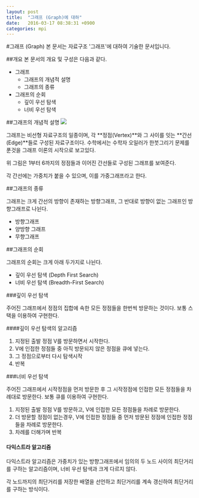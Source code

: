 ```yaml
---
layout: post
title:  "그래프 (Graph)에 대하"
date:   2016-03-17 08:38:31 +0900
categories: mpi
---
```


#그래프 (Graph)
본 문서는 자료구조 '그래프'에 대하여 기술한 문서입니다.

##개요
본 문서의 개요 및 구성은 다음과 같다.

 - 그래프
 	- 그래프의 개념적 설명
 	- 그래프의 종류
 - 그래프의 순회
 	- 깊이 우선 탐색
 	- 너비 우선 탐색
 
##그래프의 개념적 설명
![](https://upload.wikimedia.org/wikipedia/commons/thumb/5/5b/6n-graf.svg/300px-6n-graf.svg.png)

그래프는 비선형 자료구조의 일종이며, 각 **정점(Vertex)**와 그 사이를 잇는 **간선(Edge)**들로 구성된 자료구조이다. 수학에서는 수학자 오일러가 한붓그리기 문제를 푼것을 그래프 이론의 시작으로 보고있다.

위 그림은 1부터 6까지의 정점들과 이어진 간선들로 구성된 그래프를 보여준다.

각 간선에는 가중치가 붙을 수 있으며, 이를 가중그래프라고 한다.

##그래프의 종류

그래프는 크게 간선의 방향이 존재하는 방향그래프, 그 반대로 방향이 없는 그래프인 방향그래프로 나뉜다.

 - 방향그래프
 - 양방향 그래프 
 - 무향그래프

 
##그래프의 순회

그래프의 순회는 크게 아래 두가지로 나뉜다.

 - 깊이 우선 탐색 (Depth First Search)
 - 너비 우선 탐색 (Breadth-First Search)

###깊이 우선 탐색

주어진 그래프에서 정점의 집합에 속한 모든 정점들을 한번씩 방문하는 것이다. 보통 스택을 이용하여 구현한다.

####깊이 우선 탐색의 알고리즘
 1. 지정된 출발 정점 V를 방문하면서 시작한다.
 2. V에 인접한 정점들 중 아직 방문되지 않은 정점을 큐에 넣는다.
 3. 그 정점으로부터 다시 탐색시작
 4. 반복
  

###너비 우선 탐색

주어진 그래프에서 시작정점을 먼저 방문한 후 그 시작정점에 인접한 모든 정점들을 차례대로 방문한다. 보통 큐를 이용하여 구현한다.

1. 지정된 출발 정점 V를 방문하고, V에 인접한 모든 정점들을 차례로 방문한다.
2. 더 방문할 정점이 없는경우,  V에 인접한 정점들 중 먼저 방문된 정점에 인접한 정점들을 차례로 방문한다.
3. 차례를 더해가며 반복

#### 다익스트라 알고리즘

다익스트라 알고리즘은 가중치가 있는 방향그래프에서 임의의 두 노드 사이의 최단거리를 구하는 알고리즘이며, 너비 우선 탐색과 크게 다르지 않다.

각 노드까지의 최단거리를 저장한 배열을 선언하고 최단거리를 계속 갱신하여 최단거리를 구하는 방식이다.